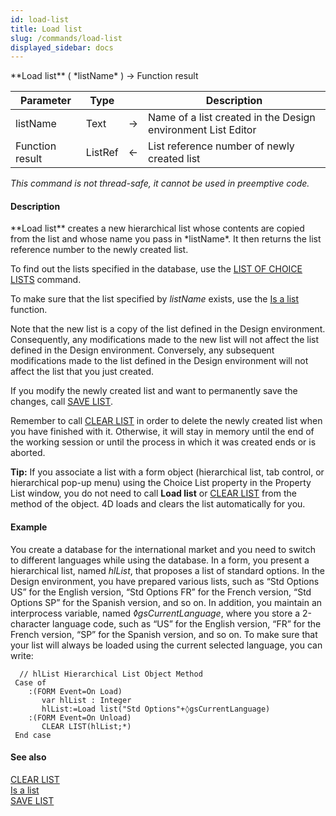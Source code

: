```yaml
---
id: load-list
title: Load list
slug: /commands/load-list
displayed_sidebar: docs
---
```


<!--REF #_command_.Load list.Syntax-->**Load list** ( *listName* ) -> Function result<!-- END REF-->
<!--REF #_command_.Load list.Params-->
| Parameter | Type |  | Description |
| --- | --- | --- | --- |
| listName | Text | &#8594;  | Name of a list created in the Design environment List Editor |
| Function result | ListRef | &#8592; | List reference number of newly created list |

<!-- END REF-->

*This command is not thread-safe, it cannot be used in preemptive code.*


#### Description 

<!--REF #_command_.Load list.Summary-->**Load list** creates a new hierarchical list whose contents are copied from the list and whose name you pass in *listName*.<!-- END REF--> It then returns the list reference number to the newly created list. 

To find out the lists specified in the database, use the [LIST OF CHOICE LISTS](list-of-choice-lists.md) command. 

To make sure that the list specified by *listName* exists, use the [Is a list](is-a-list.md) function.

Note that the new list is a copy of the list defined in the Design environment. Consequently, any modifications made to the new list will not affect the list defined in the Design environment. Conversely, any subsequent modifications made to the list defined in the Design environment will not affect the list that you just created.

If you modify the newly created list and want to permanently save the changes, call [SAVE LIST](save-list.md). 

Remember to call [CLEAR LIST](clear-list.md) in order to delete the newly created list when you have finished with it. Otherwise, it will stay in memory until the end of the working session or until the process in which it was created ends or is aborted.

**Tip:** If you associate a list with a form object (hierarchical list, tab control, or hierarchical pop-up menu) using the Choice List property in the Property List window, you do not need to call **Load list** or [CLEAR LIST](clear-list.md) from the method of the object. 4D loads and clears the list automatically for you.

#### Example 

You create a database for the international market and you need to switch to different languages while using the database. In a form, you present a hierarchical list, named *hlList*, that proposes a list of standard options. In the Design environment, you have prepared various lists, such as “Std Options US” for the English version, “Std Options FR” for the French version, “Std Options SP” for the Spanish version, and so on. In addition, you maintain an interprocess variable, named *◊gsCurrentLanguage*, where you store a 2-character language code, such as “US” for the English version, “FR” for the French version, “SP” for the Spanish version, and so on. To make sure that your list will always be loaded using the current selected language, you can write:

```4d
  // hlList Hierarchical List Object Method
 Case of
    :(FORM Event=On Load)
       var hlList : Integer
       hlList:=Load list("Std Options"+◊gsCurrentLanguage)
    :(FORM Event=On Unload)
       CLEAR LIST(hlList;*)
 End case
```

#### See also 

[CLEAR LIST](clear-list.md)  
[Is a list](is-a-list.md)  
[SAVE LIST](save-list.md)  